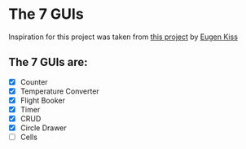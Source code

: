 # The 7 GUIs

Inspiration for this project was taken from [this project](https://eugenkiss.github.io/7guis/tasks) by [Eugen Kiss](https://github.com/eugenkiss/)

## The 7 GUIs are:

- [x] Counter
- [x] Temperature Converter
- [x] Flight Booker
- [x] Timer
- [x] CRUD
- [x] Circle Drawer
- [ ] Cells
